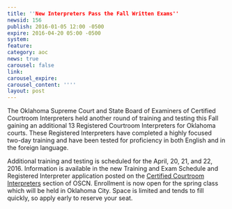 ```yaml
---
title: ''New Interpreters Pass the Fall Written Exams''
newsid: 156
publish: 2016-01-05 12:00 -0500
expire: 2016-04-20 05:00 -0500
system: 
feature: 
category: aoc
news: true
carousel: false
link: 
carousel_expire: 
carousel_content: ''''
layout: post
---
```

<p>The Oklahoma Supreme Court and State Board of Examiners of Certified Courtroom Interpreters held another round of training and testing this Fall gaining an additional 13 Registered Courtroom Interpreters for Oklahoma courts.  These Registered Interpreters have completed a highly focused two-day training and have been tested for proficiency in both English and in the foreign language.</p>
<p>Additional training and testing is scheduled for the April, 20, 21, and 22, 2016.  Information is available in the new Training and Exam Schedule and Registered Interpreter application posted on the <a href="http://www.oscn.net/static/forms/aoc_forms/interpreter.asp" target="_blank">Certified Courtroom Interpreters</a> section of OSCN.  Enrollment is now open for the spring class which will be held in Oklahoma City.  Space is limited and tends to fill quickly, so apply early to reserve your seat.</p>
